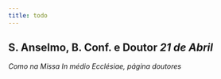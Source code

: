 ```yaml
---
title: todo
---
```

<h2 class="text-center">S. Anselmo, B. Conf. e Doutor <em>21 de Abril</em></h2>

<em>Como na Missa In médio Ecclésiae, página doutores</em>